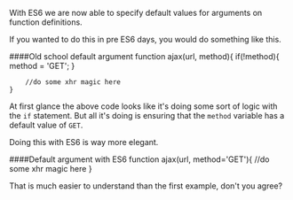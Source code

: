 With ES6 we are now able to specify default values for arguments on function definitions.

If you wanted to do this in pre ES6 days, you would do something like this.

####Old school default argument
	function ajax(url, method){
		if(!method){
			method = 'GET';
		}

		//do some xhr magic here
	}

At first glance the above code looks like it's doing some sort of logic with the `if` statement. But all it's doing is ensuring that the `method` variable has a default value of `GET`.

Doing this with ES6 is way more elegant.

####Default argument with ES6
	function ajax(url, method='GET'){
		//do some xhr magic here
	}

That is much easier to understand than the first example, don't you agree?